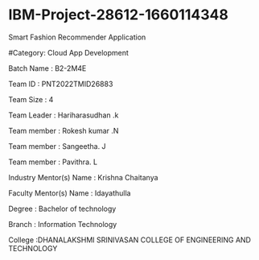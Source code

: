 # IBM-Project-28612-1660114348

Smart Fashion Recommender Application 


#Category: Cloud App Development

Batch Name : B2-2M4E

Team ID : PNT2022TMID26883

Team Size : 4

Team Leader : Hariharasudhan .k

Team member : Rokesh kumar .N

Team member : Sangeetha. J

Team member : Pavithra. L

Industry Mentor(s) Name : Krishna Chaitanya

Faculty Mentor(s) Name : Idayathulla

Degree : Bachelor of technology

Branch : Information Technology

College :DHANALAKSHMI SRINIVASAN COLLEGE OF ENGINEERING AND TECHNOLOGY


